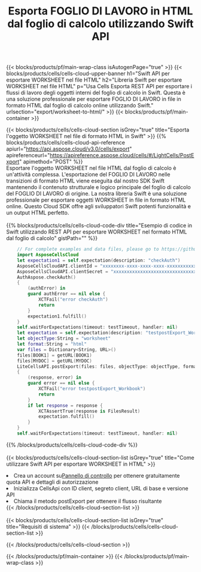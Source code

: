 ﻿---
title:  Esporta FOGLIO DI LAVORO in HTML dal foglio di calcolo utilizzando Swift API
description:  Aspose.Cells Cloud REST API supporta l'esportazione di file Excel e oggetti interni in tipi di file di formato. L'SDK supporta i tipi di linguaggi di sviluppo. Includono Android, C#, Go, Java, NodeJS, Perl, PHP, Python, Ruby e swift.
url: /it/swift/export/worksheet-to-html/
---
{{< blocks/products/pf/main-wrap-class isAutogenPage="true" >}}
{{< blocks/products/cells/cells-cloud-upper-banner h1="Swift API per esportare WORKSHEET nel file HTML" h2="Libreria Swift per esportare WORKSHEET nel file HTML" p="Usa Cells Esporta REST API per esportare i flussi di lavoro degli oggetti interni del foglio di calcolo in Swift. Questa è una soluzione professionale per esportare FOGLIO DI LAVORO in file in formato HTML dal foglio di calcolo online utilizzando Swift." urlsection="export/worksheet-to-html/" >}}
{{< blocks/products/pf/main-container >}}

{{< blocks/products/cells/cells-cloud-section isGrey="true" title="Esporta l\'oggetto WORKSHEET nel file di formato HTML in Swift" >}}
{{% blocks/products/cells/cells-cloud-api-reference apiurl="https://api.aspose.cloud/v3.0/cells/export" apireferenceurl="https://apireference.aspose.cloud/cells/#/LightCells/PostExport" apimethod="POST" %}}
<br/>
Esportare l'oggetto WORKSHEET nel file HTML dal foglio di calcolo è un'attività complessa. L'esportazione del FOGLIO DI LAVORO nelle transizioni di formato HTML viene eseguita dal nostro SDK Swift mantenendo il contenuto strutturale e logico principale del foglio di calcolo del FOGLIO DI LAVORO di origine. La nostra libreria Swift è una soluzione professionale per esportare oggetti WORKSHEET in file in formato HTML online. Questo Cloud SDK offre agli sviluppatori Swift potenti funzionalità e un output HTML perfetto.
<br/>
<br/>
{{% blocks/products/cells/cells-cloud-code-div title="Esempio di codice in Swift utilizzando REST API per esportare WORKSHEET nel formato HTML dal foglio di calcolo" gistPath="" %}}
  
```swift
    // For complete examples and data files, please go to https://github.com/aspose-cells-cloud/aspose-cells-cloud-swift/
    import AsposeCellsCloud
    let expectation1 = self.expectation(description: "checkAuth")
    AsposeCellsCloudAPI.clientId = "xxxxxxxx-xxxx-xxxx-xxxx-xxxxxxxxxxxx"
    AsposeCellsCloudAPI.clientSecret = "xxxxxxxxxxxxxxxxxxxxxxxxxxxxxxxx"
    AuthAspose.checkAuth()
    {
        (authError) in
        guard authError == nil else {
            XCTFail("error checkAuth")
            return
        }
        expectation1.fulfill()
    }
    self.waitForExpectations(timeout: testTimeout, handler: nil)
    let expectation = self.expectation(description: "testpostExport_Workbook")
    let objectType:String = "worksheet"
    let format:String = "html"
    var files = Dictionary<String, URL>()
    files[BOOK1] = getURL(BOOK1)
    files[MYDOC] = getURL(MYDOC)        
    LiteCellsAPI.postExport(files: files, objectType: objectType, format: format)
    {
        (response, error) in
        guard error == nil else {
            XCTFail("error testpostExport_Workbook")
            return
        }        
        if let response = response {
            XCTAssertTrue(response is FilesResult)
            expectation.fulfill()
        }
    }
    self.waitForExpectations(timeout: testTimeout, handler: nil)
```
   
{{% /blocks/products/cells/cells-cloud-code-div %}}
<br/>
<br/>
{{< blocks/products/cells/cells-cloud-section-list isGrey="true" title="Come utilizzare Swift API per esportare WORKSHEET in HTML" >}}
<li> Crea un account su<a href="https://dashboard.aspose.cloud/">Pannello di controllo</a> per ottenere gratuitamente quota API e dettagli di autorizzazione</li>
<li>Inizializza CellsApi con ID client, segreto client, URL di base e versione API</li>
<li>Chiama il metodo postExport per ottenere il flusso risultante</li>
{{< /blocks/products/cells/cells-cloud-section-list >}}
<br/>
<br/>
{{< blocks/products/cells/cells-cloud-section-list isGrey="true" title="Requisiti di sistema" >}}
{{< /blocks/products/cells/cells-cloud-section-list >}}

{{< /blocks/products/cells/cells-cloud-section >}}

{{< /blocks/products/pf/main-container >}}
{{< /blocks/products/pf/main-wrap-class >}}
